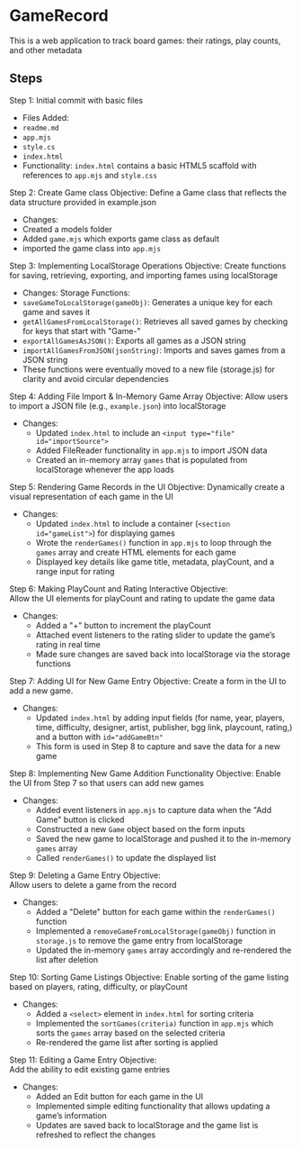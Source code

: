 # GameRecord

This is a web application to track board games: their ratings, play counts, and other metadata

## Steps 
Step 1: Initial commit with basic files
- Files Added:
 - `readme.md`
 - `app.mjs`
 - `style.cs`
 - `index.html`
- Functionality:
`index.html` contains a basic HTML5 scaffold with references to `app.mjs` and `style.css`

Step 2: Create Game class
Objective: Define a Game class that reflects the data structure provided in example.json

- Changes:
 - Created a models folder
 - Added `game.mjs` which exports game class as default
 - imported the game class into `app.mjs`

Step 3: Implementing LocalStorage Operations
Objective: Create functions for saving, retrieving, exporting, and importing fames using localStorage

- Changes:
 Storage Functions:
 - `saveGameToLocalStorage(gameObj)`: Generates a unique key for each game and saves it
 - `getAllGamesFromLocalStorage()`: Retrieves all saved games by checking for keys that start with "Game-"
 - `exportAllGamesAsJSON()`: Exports all games as a JSON string
 - `importAllGamesFromJSON(jsonString)`: Imports and saves games from a JSON string
- These functions were eventually moved to a new file (storage.js) for clarity and avoid circular dependencies 

Step 4: Adding File Import & In-Memory Game Array
Objective: 
  Allow users to import a JSON file (e.g., `example.json`) into localStorage
- Changes: 
  - Updated `index.html` to include an `<input type="file" id="importSource">`
  - Added FileReader functionality in `app.mjs` to import JSON data
  - Created an in-memory array `games` that is populated from localStorage whenever the app loads

Step 5: Rendering Game Records in the UI
Objective: 
  Dynamically create a visual representation of each game in the UI
- Changes:  
  - Updated `index.html` to include a container (`<section id="gameList">`) for displaying games
  - Wrote the `renderGames()` function in `app.mjs` to loop through the `games` array and create HTML elements for each game
  - Displayed key details like game title, metadata, playCount, and a range input for rating

Step 6: Making PlayCount and Rating Interactive
Objective:  
  Allow the UI elements for playCount and rating to update the game data
- Changes:  
  - Added a "+" button to increment the playCount
  - Attached event listeners to the rating slider to update the game’s rating in real time
  - Made sure changes are saved back into localStorage via the storage functions

Step 7: Adding UI for New Game Entry
Objective: 
  Create a form in the UI to add a new game.
- Changes:  
  - Updated `index.html` by adding input fields (for name, year, players, time, difficulty, designer, artist, publisher, bgg link, playcount, rating,) and a button with `id="addGameBtn"`
  - This form is used in Step 8 to capture and save the data for a new game

Step 8: Implementing New Game Addition Functionality
Objective: 
  Enable the UI from Step 7 so that users can add new games
- Changes: 
  - Added event listeners in `app.mjs` to capture data when the "Add Game" button is clicked
  - Constructed a new `Game` object based on the form inputs
  - Saved the new game to localStorage and pushed it to the in-memory `games` array
  - Called `renderGames()` to update the displayed list

Step 9: Deleting a Game Entry
Objective:  
  Allow users to delete a game from the record
- Changes:  
  - Added a "Delete" button for each game within the `renderGames()` function
  - Implemented a `removeGameFromLocalStorage(gameObj)` function in `storage.js` to remove the game entry from localStorage
  - Updated the in-memory `games` array accordingly and re-rendered the list after deletion

Step 10: Sorting Game Listings
Objective: 
  Enable sorting of the game listing based on players, rating, difficulty, or playCount
- Changes:  
  - Added a `<select>` element in `index.html` for sorting criteria
  - Implemented the `sortGames(criteria)` function in `app.mjs` which sorts the `games` array based on the selected criteria
  - Re-rendered the game list after sorting is applied

Step 11: Editing a Game Entry
Objective:  
  Add the ability to edit existing game entries
- Changes:
  - Added an Edit button for each game in the UI
  - Implemented simple editing functionality that allows updating a game’s information
  - Updates are saved back to localStorage and the game list is refreshed to reflect the changes